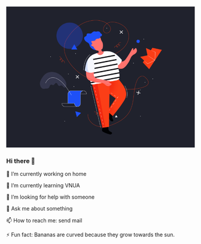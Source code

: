 ![image](https://github.com/CanhhnaC/CanhhnaC/blob/master/images/pic1.png)

### Hi there 👋

 🔭 I’m currently working on home
 
 🌱 I’m currently learning VNUA
 
 🤔 I’m looking for help with someone
 
 💬 Ask me about something
 
 📫 How to reach me: send mail
 
 ⚡ Fun fact: Bananas are curved because they grow towards the sun.
 

